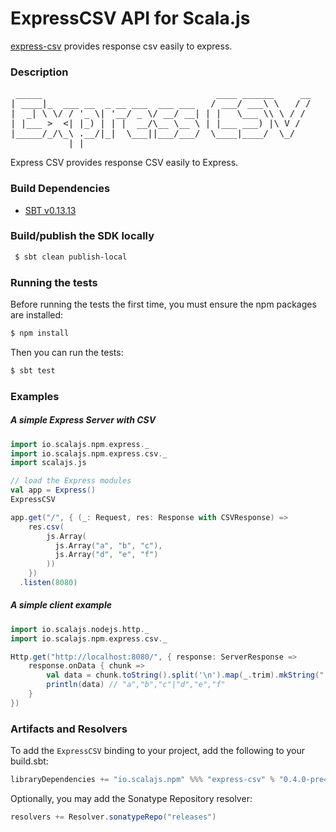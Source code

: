 ExpressCSV API for Scala.js
================================
[express-csv](https://www.npmjs.com/package/express-csv) provides response csv easily to express.

### Description

<pre>
 _____                                 ____ ______     __
| ____|_  ___ __  _ __ ___  ___ ___   / ___/ ___\ \   / /
|  _| \ \/ / '_ \| '__/ _ \/ __/ __| | |   \___ \\ \ / / 
| |___ >  <| |_) | | |  __/\__ \__ \ | |___ ___) |\ V /  
|_____/_/\_\ .__/|_|  \___||___/___/  \____|____/  \_/   
           |_|                                                      
</pre>

Express CSV provides response CSV easily to Express.

### Build Dependencies

* [SBT v0.13.13](http://www.scala-sbt.org/download.html)

### Build/publish the SDK locally

```bash
 $ sbt clean publish-local
```

### Running the tests

Before running the tests the first time, you must ensure the npm packages are installed:

```bash
$ npm install
```

Then you can run the tests:

```bash
$ sbt test
```

### Examples

##### A simple Express Server with CSV

```scala
import io.scalajs.npm.express._
import io.scalajs.npm.express.csv._
import scalajs.js

// load the Express modules
val app = Express()
ExpressCSV

app.get("/", { (_: Request, res: Response with CSVResponse) =>
    res.csv(
        js.Array(
          js.Array("a", "b", "c"),
          js.Array("d", "e", "f")
        ))
    })
  .listen(8080)
```

##### A simple client example

```scala
import io.scalajs.nodejs.http._
import io.scalajs.npm.express.csv._

Http.get("http://localhost:8080/", { response: ServerResponse =>
    response.onData { chunk =>
        val data = chunk.toString().split('\n').map(_.trim).mkString("|")
        println(data) // "a","b","c"|"d","e","f"
    }
})
```

### Artifacts and Resolvers

To add the `ExpressCSV` binding to your project, add the following to your build.sbt:  

```sbt
libraryDependencies += "io.scalajs.npm" %%% "express-csv" % "0.4.0-pre4"
```

Optionally, you may add the Sonatype Repository resolver:

```sbt   
resolvers += Resolver.sonatypeRepo("releases") 
```